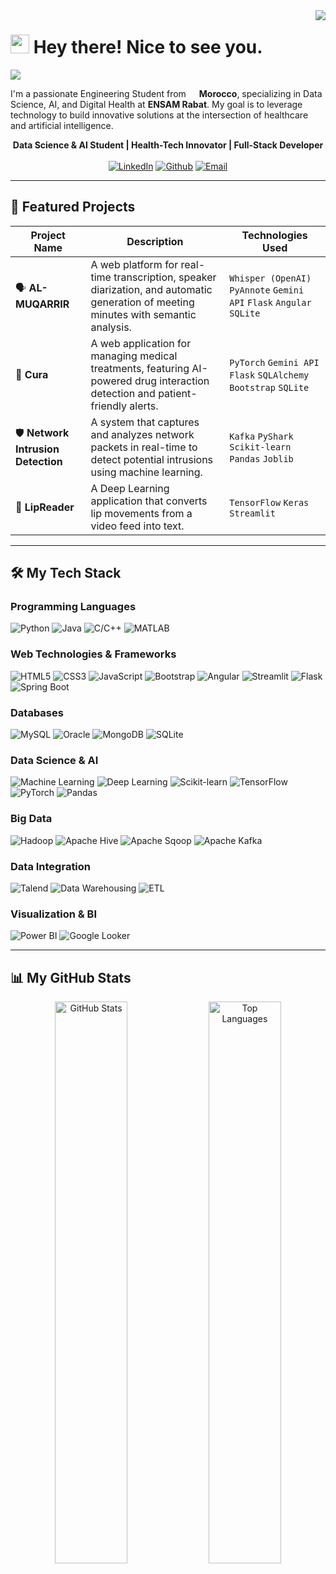 <img align="right" src="https://visitor-badge.laobi.icu/badge?page_id=ZaaliMohamed123.ZaaliMohamed123" />

<h1>
  <img src="https://emojis.slackmojis.com/emojis/images/1531849430/4246/blob-sunglasses.gif?1531849430" width="30"/> 
  Hey there! Nice to see you.
</h1>

<img src="https://readme-typing-svg.herokuapp.com/?font=Righteous&size=35¢er=true&vCenter=true&width=500&height=70&duration=4000&lines=Hi+There!+👋;+I'm+ZAALI+Mohamed!;" />

<p>
  I'm a passionate Engineering Student from <img src="https://cdn-icons-png.flaticon.com/512/197/197551.png" width="13"/> <b> Morocco</b>, specializing in Data Science, AI, and Digital Health at <b>ENSAM Rabat</b>. My goal is to leverage technology to build innovative solutions at the intersection of healthcare and artificial intelligence.
</p>

<div align="center">
  <b>Data Science & AI Student | Health-Tech Innovator | Full-Stack Developer</b>
</div>

<br>

<div align="center">
    <a href="https://linkedin.com/in/m-zaali" target="_blank"><img alt="LinkedIn" src="https://img.shields.io/badge/linkedin-%230077B5.svg?&style=for-the-badge&logo=linkedin&logoColor=white" /></a>
    <a href="https://github.com/ZaaliMohamed123" target="_blank"><img alt="Github" src="https://img.shields.io/badge/GitHub-181717.svg?&style=for-the-badge&logo=Github&logoColor=white" /></a>
    <a href="mailto:zaali.mohamed3002@gmail.com" target="_blank"><img alt="Email" src="https://img.shields.io/badge/Email-D14836.svg?&style=for-the-badge&logo=gmail&logoColor=white" /></a>
</div>

---

## 🚀 Featured Projects

| Project Name | Description | Technologies Used |
|--------------|-------------|-------------------|
| 🗣️ **AL-MUQARRIR** | A web platform for real-time transcription, speaker diarization, and automatic generation of meeting minutes with semantic analysis. | `Whisper (OpenAI)` `PyAnnote` `Gemini API` `Flask` `Angular` `SQLite` |
| 💊 **Cura** | A web application for managing medical treatments, featuring AI-powered drug interaction detection and patient-friendly alerts. | `PyTorch` `Gemini API` `Flask` `SQLAlchemy` `Bootstrap` `SQLite` |
| 🛡️ **Network Intrusion Detection** | A system that captures and analyzes network packets in real-time to detect potential intrusions using machine learning. | `Kafka` `PyShark` `Scikit-learn` `Pandas` `Joblib` |
| 🧠 **LipReader** | A Deep Learning application that converts lip movements from a video feed into text. | `TensorFlow` `Keras` `Streamlit` |

---

## 🛠️ My Tech Stack

### Programming Languages
<p>
  <img alt="Python" src="https://img.shields.io/badge/Python-3776AB?style=for-the-badge&logo=python&logoColor=white" />
  <img alt="Java" src="https://img.shields.io/badge/Java-ED8B00?style=for-the-badge&logo=java&logoColor=white" />
  <img alt="C/C++" src="https://img.shields.io/badge/C%2B%2B-00599C?style=for-the-badge&logo=c%2B%2B&logoColor=white" />
  <img alt="MATLAB" src="https://img.shields.io/badge/MATLAB-0076A8?style=for-the-badge&logo=mathworks&logoColor=white" />
</p>

### Web Technologies & Frameworks
<p>
  <img alt="HTML5" src="https://img.shields.io/badge/HTML5-E34F26?style=for-the-badge&logo=html5&logoColor=white" />
  <img alt="CSS3" src="https://img.shields.io/badge/CSS3-1572B6?style=for-the-badge&logo=css3&logoColor=white" />
  <img alt="JavaScript" src="https://img.shields.io/badge/JavaScript-F7DF1E?style=for-the-badge&logo=javascript&logoColor=black" />
  <img alt="Bootstrap" src="https://img.shields.io/badge/Bootstrap-7952B3?style=for-the-badge&logo=bootstrap&logoColor=white" />
  <img alt="Angular" src="https://img.shields.io/badge/Angular-DD0031?style=for-the-badge&logo=angular&logoColor=white" />
  <img alt="Streamlit" src="https://img.shields.io/badge/Streamlit-FF4B4B?style=for-the-badge&logo=streamlit&logoColor=white" />
  <img alt="Flask" src="https://img.shields.io/badge/Flask-000000?style=for-the-badge&logo=flask&logoColor=white" />
  <img alt="Spring Boot" src="https://img.shields.io/badge/Spring_Boot-6DB33F?style=for-the-badge&logo=spring-boot&logoColor=white" />
</p>

### Databases
<p>
  <img alt="MySQL" src="https://img.shields.io/badge/MySQL-4479A1?style=for-the-badge&logo=mysql&logoColor=white" />
  <img alt="Oracle" src="https://img.shields.io/badge/Oracle-F80000?style=for-the-badge&logo=oracle&logoColor=white" />
  <img alt="MongoDB" src="https://img.shields.io/badge/MongoDB-47A248?style=for-the-badge&logo=mongodb&logoColor=white" />
  <img alt="SQLite" src="https://img.shields.io/badge/SQLite-003B57?style=for-the-badge&logo=sqlite&logoColor=white" />
</p>

### Data Science & AI
<p>
  <img alt="Machine Learning" src="https://img.shields.io/badge/Machine_Learning-orange?style=for-the-badge" />
  <img alt="Deep Learning" src="https://img.shields.io/badge/Deep_Learning-red?style=for-the-badge" />
  <img alt="Scikit-learn" src="https://img.shields.io/badge/SciKit_Learn-F7931E?style=for-the-badge&logo=scikit-learn&logoColor=white" />
  <img alt="TensorFlow" src="https://img.shields.io/badge/TensorFlow-FF6F00?style=for-the-badge&logo=tensorflow&logoColor=white" />
  <img alt="PyTorch" src="https://img.shields.io/badge/PyTorch-EE4C2C?style=for-the-badge&logo=pytorch&logoColor=white" />
  <img alt="Pandas" src="https://img.shields.io/badge/Pandas-150458?style=for-the-badge&logo=pandas&logoColor=white" />
</p>

### Big Data
<p>
  <img alt="Hadoop" src="https://img.shields.io/badge/Hadoop-66CCFF?style=for-the-badge&logo=apache&logoColor=black" />
  <img alt="Apache Hive" src="https://img.shields.io/badge/Apache_Hive-FDEE21?style=for-the-badge&logo=apache-hive&logoColor=black" />
  <img alt="Apache Sqoop" src="https://img.shields.io/badge/Apache_Sqoop-C92228?style=for-the-badge&logo=apache&logoColor=white" />
  <img alt="Apache Kafka" src="https://img.shields.io/badge/Apache_Kafka-231F20?style=for-the-badge&logo=apache-kafka&logoColor=white" />
</p>

### Data Integration
<p>
  <img alt="Talend" src="https://img.shields.io/badge/Talend-FF6D70?style=for-the-badge&logo=talend&logoColor=white" />
  <img alt="Data Warehousing" src="https://img.shields.io/badge/Data_Warehousing-blue?style=for-the-badge" />
  <img alt="ETL" src="https://img.shields.io/badge/ETL-purple?style=for-the-badge" />
</p>

### Visualization & BI
<p>
  <img alt="Power BI" src="https://img.shields.io/badge/Power_BI-F2C811?style=for-the-badge&logo=power-bi&logoColor=black" />
  <img alt="Google Looker" src="https://img.shields.io/badge/Google_Looker-4285F4?style=for-the-badge&logo=looker&logoColor=white" />
</p>

---

## 📊 My GitHub Stats

<p align="center">
  <img width="48%" src="https://github-readme-stats.vercel.app/api?username=ZaaliMohamed123&show_icons=true&theme=react&hide_border=true&include_all_commits=true&count_private=true" alt="GitHub Stats" />
  <img width="48%" src="https://github-readme-stats.vercel.app/api/top-langs/?username=ZaaliMohamed123&layout=compact&langs_count=8&theme=react&hide_border=true" alt="Top Languages" />
</p>
